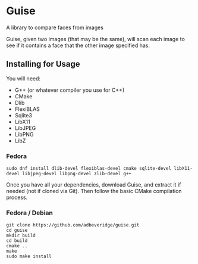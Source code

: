 # Guise
A library to compare faces from images

Guise, given two images (that may be the same), will scan each image to see if it contains a face that the other image specified has.

## Installing for Usage
You will need:
 - G++ (or whatever compiler you use for C++)
 - CMake
 - Dlib
 - FlexiBLAS
 - Sqlite3
 - LibX11
 - LibJPEG
 - LibPNG
 - LibZ
 
 ### Fedora
 ```
 sudo dnf install dlib-devel flexiblas-devel cmake sqlite-devel libX11-devel libjpeg-devel libpng-devel zlib-devel g++
 ```
Once you have all your dependencies, download Guise, and extract it if needed (not if cloned via Git). Then follow the basic CMake compilation process.
### Fedora / Debian
``` 
git clone https://github.com/adbeveridge/guise.git
cd guise
mkdir build
cd build
cmake ..
make
sudo make install
```
